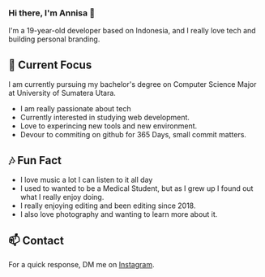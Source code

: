 ### Hi there, I'm Annisa 👋

I'm a 19-year-old developer based on Indonesia, and I really love tech and building personal branding.

## 🔭 Current Focus

I am currently pursuing my bachelor's degree on Computer Science Major at University of Sumatera Utara.
- I am really passionate about tech
- Currently interested in studying web development.
- Love to experincing new tools and new environment.
- Devour to commiting on github for 365 Days, small commit matters.

## 🎶 Fun Fact

- I love music a lot I can listen to it all day
- I used to wanted to be a Medical Student, but as I grew up I found out what I really enjoy doing.
- I really enjoying editing and been editing since 2018.
- I also love photography and wanting to learn more about it.

## 📫 Contact

 For a quick response, DM me on [Instagram](https://www.instagram.com/apictoresque/). 
  
<!--
**moozunch/moozunch** is a ✨ _special_ ✨ repository because its `README.md` (this file) appears on your GitHub profile.

- 🔭 I’m currently working on ...
- 🌱 I’m currently learning ..
- 👯 I’m looking to collaborate on ...
- 🤔 I’m looking for help with ...
- 💬 Ask me about ...
- 📫 How to reach me: ...
- 😄 Pronouns: ...
- ⚡ Fun fact: ..
-->
